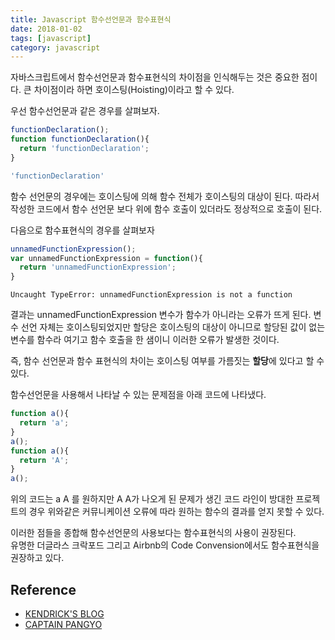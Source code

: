 ```yaml
---
title: Javascript 함수선언문과 함수표현식
date: 2018-01-02
tags: [javascript]
category: javascript
---
```


자바스크립트에서 함수선언문과 함수표현식의 차이점을 인식해두는 것은 중요한 점이다.
큰 차이점이라 하면 호이스팅(Hoisting)이라고 할 수 있다.

우선 함수선언문과 같은 경우를 살펴보자.

```javascript
functionDeclaration();
function functionDeclaration(){
  return 'functionDeclaration';
}
```

```javascript
'functionDeclaration'
```

함수 선언문의 경우에는 호이스팅에 의해 함수 전체가 호이스팅의 대상이 된다.
따라서 작성한 코드에서 함수 선언문 보다 위에 함수 호출이 있더라도 정상적으로 호출이 된다.

다음으로 함수표현식의 경우를 살펴보자

```javascript
unnamedFunctionExpression();
var unnamedFunctionExpression = function(){
  return 'unnamedFunctionExpression';
}
```

```
Uncaught TypeError: unnamedFunctionExpression is not a function
```

결과는 unnamedFunctionExpression 변수가 함수가 아니라는 오류가 뜨게 된다.
변수 선언 자체는 호이스팅되었지만 할당은 호이스팅의 대상이 아니므로 할당된 값이 없는 변수를 함수라 여기고 함수 호출을 한 샘이니 이러한 오류가 발생한 것이다.

즉, 함수 선언문과 함수 표현식의 차이는 호이스팅 여부를 가름짓는 **할당**에 있다고 할 수 있다.

함수선언문을 사용해서 나타날 수 있는 문제점을 아래 코드에 나타냈다.

```javascript
function a(){
  return 'a';
}
a();
function a(){
  return 'A';
}
a();
```

위의 코드는 a A 를 원하지만 A A가 나오게 된 문제가 생긴 코드 라인이 방대한 프로젝트의 경우 위와같은 커뮤니케이션 오류에 따라 원하는 함수의 결과를 얻지 못할 수 있다.

이러한 점들을 종합해 함수선언문의 사용보다는 함수표현식의 사용이 권장된다.  
유명한 더글라스 크락포드 그리고 Airbnb의 Code Convension에서도 함수표현식을 권장하고 있다.

## Reference

- [KENDRICK'S BLOG](http://blog.sonim1.com/142)
- [CAPTAIN PANGYO](https://joshua1988.github.io/web-development/javascript/function-expressions-vs-declarations/#%ED%95%A8%EC%88%98-%EC%84%A0%EC%96%B8%EC%8B%9D---function-declarations)
